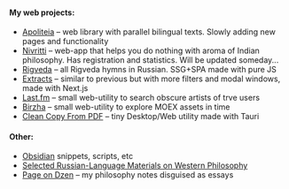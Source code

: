 #### My web projects:
- [Apoliteia](https://github.com/siebentod/apoliteia) – web library with parallel bilingual texts. Slowly adding new pages and functionality
- [Nivritti](https://github.com/siebentod/nivritti) – web-app that helps you do nothing with aroma of Indian philosophy. Has registration and statistics. Will be updated someday...
- [Rigveda](https://github.com/siebentod/rigveda-purejs) – all Rigveda hymns in Russian. SSG+SPA made with pure JS
- [Extracts](https://github.com/siebentod/philosophy-extracts) – similar to previous but with more filters and modal windows, made with Next.js
- [Last.fm](https://github.com/siebentod/lastfm-obscure-artists) – small web-utility to search obscure artists of trve users
- [Birzha](https://github.com/siebentod/birzha) – small web-utility to explore MOEX assets in time
- [Clean Copy From PDF](https://github.com/siebentod/clean-copy-from-pdf) – tiny Desktop/Web utility made with Tauri
#### Other:
- [Obsidian](https://github.com/siebentod/obsidian-snippets) snippets, scripts, etc
- [Selected Russian-Language Materials on Western Philosophy](https://github.com/siebentod/history-of-philosophy)
- [Page on Dzen](https://dzen.ru/phil) – my philosophy notes disguised as essays
